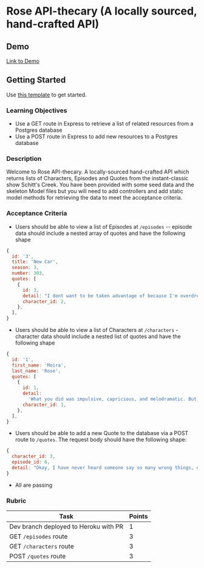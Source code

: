 # Rose API-thecary (A locally sourced, hand-crafted API)

## Demo

[Link to Demo](https://alchemy-rose-api-thecary.herokuapp.com/)

## Getting Started

Use [this template](https://github.com/alchemycodelab/backend-rose-api-thecary) to get started.

### Learning Objectives

- Use a GET route in Express to retrieve a list of related resources from a Postgres database
- Use a POST route in Express to add new resources to a Postgres database

### Description

Welcome to Rose API-thecary. A locally-sourced hand-crafted API which returns lists of Characters, Episodes and Quotes from the instant-classic show Schitt's Creek. You have been provided with some seed data and the skeleton Model files but you will need to add controllers and add static model methods for retrieving the data to meet the acceptance criteria.

### Acceptance Criteria

- Users should be able to view a list of Episodes at `/episodes` -- episode data should include a nested array of quotes and have the following shape

```js
{
  id: '3',
  title: 'New Car',
  season: 3,
  number: 303,
  quotes: [
    {
      id: 3,
      detail: "I dont want to be taken advantage of because I'm overdressed.",
      character_id: 2,
    },
  ],
}
```

- Users should be able to view a list of Characters at `/characters` - character data should include a nested list of quotes and have the following shape

```js
{
  id: '1',
  first_name: 'Moira',
  last_name: 'Rose',
  quotes: [
    {
      id: 1,
      detail:
        'What you did was impulsive, capricious, and melodramatic. But, it was also wrong.',
      character_id: 1,
    },
  ],
}

```

- Users should be able to add a new Quote to the database via a POST route to `/quotes`. The request body should have the following shape:

```js
{
  character_id: 3,
  episode_id: 6,
  detail: "Okay, I have never heard someone say so many wrong things, one after the other, consecutively, in a row."
}
```

- All  are passing

### Rubric

| Task                                  | Points |
| ------------------------------------- | ------ |
| Dev branch deployed to Heroku with PR | 1      |
| GET `/episodes` route                 | 3      |
| GET `/characters` route               | 3      |
| POST `/quotes` route                  | 3      |
